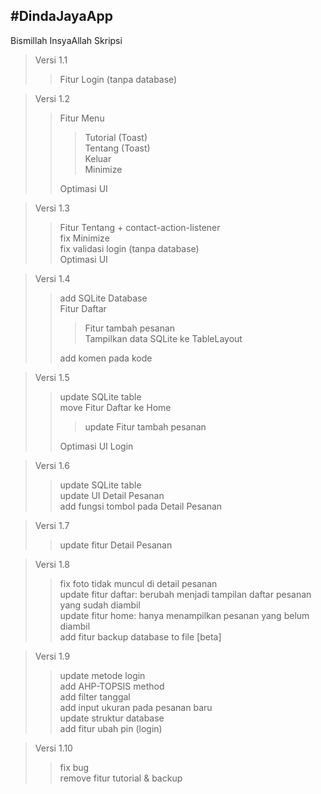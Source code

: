 #DindaJayaApp <br />
---
Bismillah InsyaAllah Skripsi
>Versi 1.1
>>Fitur Login (tanpa database)

>Versi 1.2
>>Fitur Menu
>>>Tutorial (Toast) <br />
>>>Tentang (Toast) <br />
>>>Keluar <br />
>>>Minimize <br />
>>
>>Optimasi UI

>Versi 1.3
>>Fitur Tentang + contact-action-listener <br />
>>fix Minimize <br />
>>fix validasi login (tanpa database) <br />
>>Optimasi UI

>Versi 1.4
>>add SQLite Database <br />
>>Fitur Daftar
>>>Fitur tambah pesanan <br />
>>>Tampilkan data SQLite ke TableLayout
>>
>>add komen pada kode

>Versi 1.5
>>update SQLite table <br />
>>move Fitur Daftar ke Home
>>>update Fitur tambah pesanan <br />
>>
>>Optimasi UI Login

>Versi 1.6
>>update SQLite table <br />
>>update UI Detail Pesanan <br />
>>add fungsi tombol pada Detail Pesanan

>Versi 1.7
>>update fitur Detail Pesanan

>Versi 1.8
>>fix foto tidak muncul di detail pesanan <br />
>>update fitur daftar: berubah menjadi tampilan daftar pesanan yang sudah diambil <br />
>>update fitur home: hanya menampilkan pesanan yang belum diambil <br />
>>add fitur backup database to file [beta]

>Versi 1.9
>>update metode login <br />
>>add AHP-TOPSIS method <br />
>>add filter tanggal <br />
>>add input ukuran pada pesanan baru <br />
>>update struktur database <br />
>>add fitur ubah pin (login)

>Versi 1.10
>>fix bug <br />
>>remove fitur tutorial & backup <br />
